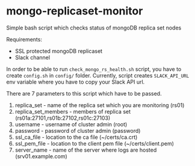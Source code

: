 # mongo-replicaset-monitor
Simple bash script which checks status of mongoDB replica set nodes

Requirements:
  * SSL protected mongoDB replicaset
  * Slack channel

In order to be able to run ```check_mongo_rs_health.sh``` script, you have to create ```config.sh``` in ```config/``` folder. Currently, script creates ```SLACK_API_URL``` env variable where you have to copy your Slack API url.

There are 7 parameters to this script which have to be passed.

1. replica_set - name of the replica set which you are monitoring (rs01)
2. replica_set_members - members of replica set (rs01a:27101,rs01b:27102,rs01c:27103)
3. username - username of cluster admin (root)
4. password - password of cluster admin (password)
5. ssl_ca_file - location to the ca file (~/certs/ca.crt)
6. ssl_pem_file - location to the client pem file (~/certs/client.pem)
7. server_name - name of the server where logs are hosted (srv01.example.com)